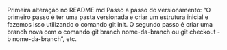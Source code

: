 Primeira alteração no README.md
Passo a passo do versionamento: “O primeiro passo é ter uma pasta versionada e criar um estrutura inicial e fazemos isso utilizando o comando git init. O segundo passo é criar uma branch nova com o comando git branch nome-da-branch ou git checkout -b nome-da-branch“, etc.
